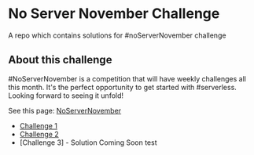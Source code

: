 # No Server November Challenge

A repo which contains solutions for #noServerNovember challenge

## About this challenge

#NoServerNovember is a competition that will have weekly challenges all this month. It's the perfect opportunity to get started with #serverless. Looking forward to seeing it unfold!

See this page: [NoServerNovember](https://serverless.com/blog/no-server-november-challenge/)

- [Challenge 1](https://github.com/vaibhavsingh97/serverless-enigma/tree/master/serverless-ipsum-generator)
- [Challenge 2](https://github.com/vaibhavsingh97/serverless-enigma/tree/master/daddy-joke-telegram-bot)
- [Challenge 3] - Solution Coming Soon
test
